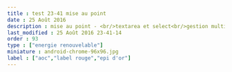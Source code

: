 ```yaml
---
title : test 23-41 mise au point
date : 25 Août 2016
description : mise au point - <br/>textarea et select<br/>gestion multiligne, et choix multiples<br/>etc...
last_modified : 25 Août 2016 23-41-14
order : 93
type : ["energie renouvelable"]
miniature : android-chrome-96x96.jpg
label : ["aoc","label rouge","epi d'or"]
---
```

